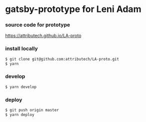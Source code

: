 # gatsby-prototype for Leni Adam

### source code for prototype
https://attributech.github.io/LA-proto

### install locally
```sh
$ git clone git@github.com:attributech/LA-proto.git
$ yarn
```
### develop
```sh
$ yarn develop
```
### deploy
```sh
$ git push origin master
$ yarn deploy
```